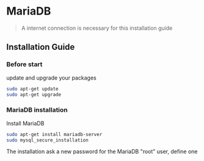 # MariaDB

> A internet connection is necessary for this installation guide

## Installation Guide

### Before start

update and upgrade your packages
```bash
sudo apt-get update
sudo apt-get upgrade
```
### MariaDB installation

Install MariaDB
```bash
sudo apt-get install mariadb-server
sudo mysql_secure_installation
```

The installation ask a new password for the MariaDB "root" user, define one


